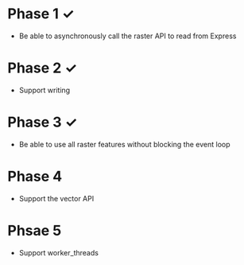 # Phase 1 ✓

- Be able to asynchronously call the raster API to read from Express

# Phase 2 ✓

- Support writing

# Phase 3 ✓

- Be able to use all raster features without blocking the event loop

# Phase 4

- Support the vector API

# Phsae 5

- Support worker_threads
